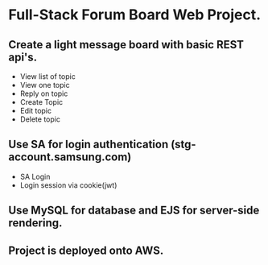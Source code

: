 # Full-Stack Forum Board Web Project.

## Create a light message board with basic REST api's.
 - View list of topic
 - View one topic
 - Reply on topic
 - Create Topic
 - Edit topic
 - Delete topic
  
  
## Use SA for login authentication (stg-account.samsung.com)

- SA Login
- Login session via cookie(jwt)

## Use MySQL for database and EJS for server-side rendering.

## Project is deployed onto AWS.
